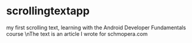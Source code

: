 # scrollingtextapp
my first scrolling text, learning with the Android Developer Fundamentals course
\nThe text is an article I wrote for schmopera.com
